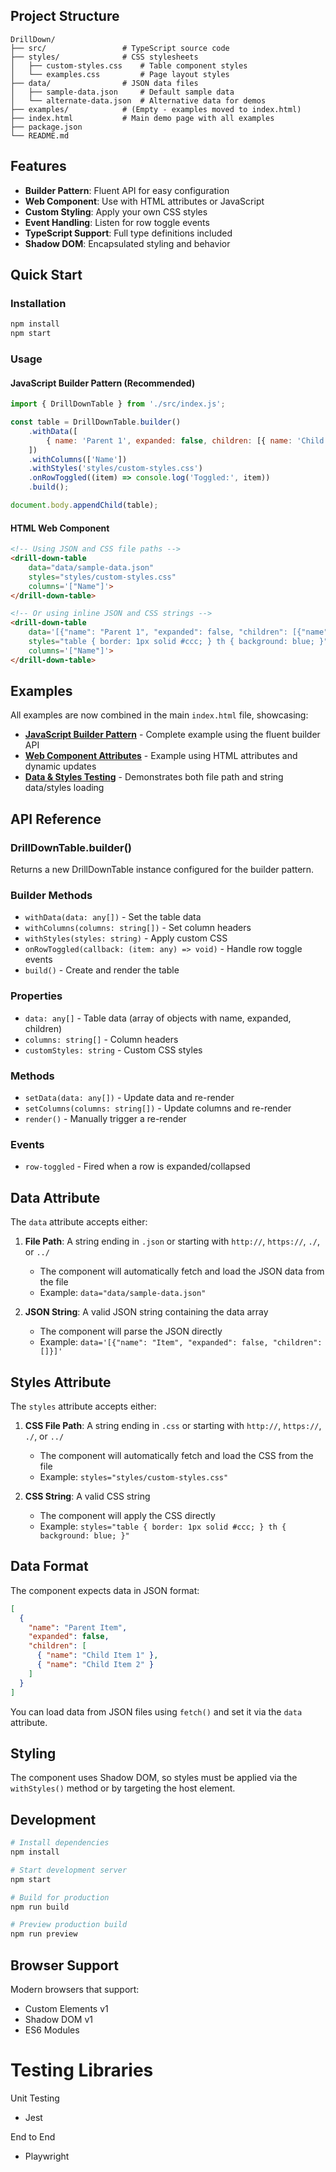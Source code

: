 ## Project Structure

```
DrillDown/
├── src/                 # TypeScript source code
├── styles/              # CSS stylesheets
│   ├── custom-styles.css    # Table component styles
│   └── examples.css         # Page layout styles
├── data/                # JSON data files
│   ├── sample-data.json     # Default sample data
│   └── alternate-data.json  # Alternative data for demos
├── examples/            # (Empty - examples moved to index.html)
├── index.html           # Main demo page with all examples
├── package.json
└── README.md
```

## Features

- **Builder Pattern**: Fluent API for easy configuration
- **Web Component**: Use with HTML attributes or JavaScript
- **Custom Styling**: Apply your own CSS styles
- **Event Handling**: Listen for row toggle events
- **TypeScript Support**: Full type definitions included
- **Shadow DOM**: Encapsulated styling and behavior

## Quick Start

### Installation

```bash
npm install
npm start
```

### Usage

#### JavaScript Builder Pattern (Recommended)

```javascript
import { DrillDownTable } from './src/index.js';

const table = DrillDownTable.builder()
    .withData([
        { name: 'Parent 1', expanded: false, children: [{ name: 'Child 1' }] }
    ])
    .withColumns(['Name'])
    .withStyles('styles/custom-styles.css')
    .onRowToggled((item) => console.log('Toggled:', item))
    .build();

document.body.appendChild(table);
```

#### HTML Web Component

```html
<!-- Using JSON and CSS file paths -->
<drill-down-table
    data="data/sample-data.json"
    styles="styles/custom-styles.css"
    columns='["Name"]'>
</drill-down-table>

<!-- Or using inline JSON and CSS strings -->
<drill-down-table
    data='[{"name": "Parent 1", "expanded": false, "children": [{"name": "Child 1"}]}]'
    styles="table { border: 1px solid #ccc; } th { background: blue; }"
    columns='["Name"]'>
</drill-down-table>
```

## Examples

All examples are now combined in the main `index.html` file, showcasing:

- **[JavaScript Builder Pattern](index.html)** - Complete example using the fluent builder API
- **[Web Component Attributes](index.html)** - Example using HTML attributes and dynamic updates
- **[Data & Styles Testing](index.html)** - Demonstrates both file path and string data/styles loading

## API Reference

### DrillDownTable.builder()

Returns a new DrillDownTable instance configured for the builder pattern.

### Builder Methods

- `withData(data: any[])` - Set the table data
- `withColumns(columns: string[])` - Set column headers
- `withStyles(styles: string)` - Apply custom CSS
- `onRowToggled(callback: (item: any) => void)` - Handle row toggle events
- `build()` - Create and render the table

### Properties

- `data: any[]` - Table data (array of objects with name, expanded, children)
- `columns: string[]` - Column headers
- `customStyles: string` - Custom CSS styles

### Methods

- `setData(data: any[])` - Update data and re-render
- `setColumns(columns: string[])` - Update columns and re-render
- `render()` - Manually trigger a re-render

### Events

- `row-toggled` - Fired when a row is expanded/collapsed

## Data Attribute

The `data` attribute accepts either:

1. **File Path**: A string ending in `.json` or starting with `http://`, `https://`, `./`, or `../`
   - The component will automatically fetch and load the JSON data from the file
   - Example: `data="data/sample-data.json"`

2. **JSON String**: A valid JSON string containing the data array
   - The component will parse the JSON directly
   - Example: `data='[{"name": "Item", "expanded": false, "children": []}]'`

## Styles Attribute

The `styles` attribute accepts either:

1. **CSS File Path**: A string ending in `.css` or starting with `http://`, `https://`, `./`, or `../`
   - The component will automatically fetch and load the CSS from the file
   - Example: `styles="styles/custom-styles.css"`

2. **CSS String**: A valid CSS string
   - The component will apply the CSS directly
   - Example: `styles="table { border: 1px solid #ccc; } th { background: blue; }"`

## Data Format

The component expects data in JSON format:

```json
[
  {
    "name": "Parent Item",
    "expanded": false,
    "children": [
      { "name": "Child Item 1" },
      { "name": "Child Item 2" }
    ]
  }
]
```

You can load data from JSON files using `fetch()` and set it via the `data` attribute.

## Styling

The component uses Shadow DOM, so styles must be applied via the `withStyles()` method or by targeting the host element.

## Development

```bash
# Install dependencies
npm install

# Start development server
npm start

# Build for production
npm run build

# Preview production build
npm run preview
```

## Browser Support

Modern browsers that support:
- Custom Elements v1
- Shadow DOM v1
- ES6 Modules

# Testing Libraries
Unit Testing
- Jest

End to End
- Playwright